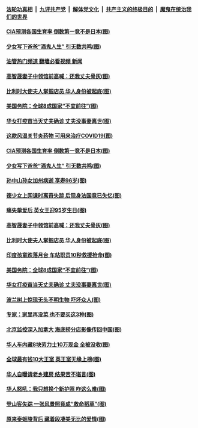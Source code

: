 ####  [法轮功真相](../../../../basic/blob/master/README.md?t=04230131) &nbsp;|&nbsp; [九评共产党](../../../../9ping.md/blob/master/README.md?t=04230131) &nbsp;|&nbsp; [解体党文化](../../../../jtdwh.md/blob/master/README.md?t=04230131)  &nbsp;|&nbsp; [共产主义的终极目的](../../../../gczydzjmd.md/blob/master/README.md?t=04230131) &nbsp;|&nbsp; [魔鬼在统治我们的世界](../../../../mgztzwmdsj.md/blob/master/README.md?t=04230131) 

#### [CIA预测各国生育率 倒数第一竟不是日本(图)](../pages/p3/969480.md?t=04230131) 

#### [少女写下爸爸“酒鬼人生” 引无数共鸣(图)](../pages/p3/969478.md?t=04230131) 

#### [油管热门频道 翻墙必看视频 新闻](http://159.65.108.143:81/youtube.html)

#### [高智晟妻子中领馆前高喊：还我丈夫骨灰(图)](../pages/p3/969411.md?t=04230131) 

#### [比利时大使夫人掌掴店员 华人身份被起底(图)](../pages/p3/969370.md?t=04230131) 

#### [美国务院：全球8成国家“不宜前往”(图)](../pages/p3/969349.md?t=04230131) 

#### [华女打疫苗当天丈夫确诊 丈夫没事妻离世(图)](../pages/p3/969330.md?t=04230131) 

#### [这款风湿关节炎药物 可用来治疗COVID19(图)](../pages/p3/969548.md?t=04230131) 

#### [CIA预测各国生育率 倒数第一竟不是日本(图)](../pages/p3/969480.md?t=04230131) 

#### [少女写下爸爸“酒鬼人生” 引无数共鸣(图)](../pages/p3/969478.md?t=04230131) 

#### [孙中山孙女加州病逝 享寿96岁(图)](../pages/p3/969453.md?t=04230131) 

#### [德少女上网课时离奇失踪 后现身法国竟已失忆(图)](../pages/p3/969438.md?t=04230131) 

#### [痛失挚爱后 英女王迎95岁生日(图)](../pages/p3/969448.md?t=04230131) 

#### [高智晟妻子中领馆前高喊：还我丈夫骨灰(图)](../pages/p3/969411.md?t=04230131) 

#### [比利时大使夫人掌掴店员 华人身份被起底(图)](../pages/p3/969370.md?t=04230131) 

#### [印度孩童跌落月台 车站职员10秒救援抢命(图)](../pages/p3/969360.md?t=04230131) 

#### [美国务院：全球8成国家“不宜前往”(图)](../pages/p3/969349.md?t=04230131) 

#### [华女打疫苗当天丈夫确诊 丈夫没事妻离世(图)](../pages/p3/969330.md?t=04230131) 

#### [波兰树上惊现无头不明生物 吓坏众人(图)](../pages/p3/969324.md?t=04230131) 

#### [专家：家里再没菜 也不要买这3种(图)](../pages/p3/969320.md?t=04230131) 

#### [北京监控深入加拿大 海底捞分店影像传回中国(图)](../pages/p3/969302.md?t=04230131) 

#### [华人车内藏8块劳力士10万现金 全被没收(图)](../pages/p3/969269.md?t=04230131) 

#### [全球最有钱10大王室 英王室无缘上榜(图)](../pages/p3/969267.md?t=04230131) 

#### [华人自曝请老乡建房 结果苦不堪言(图)](../pages/p3/969253.md?t=04230131) 

#### [华人怒吼：我只想换个新护照 咋这么难(图)](../pages/p3/969250.md?t=04230131) 

#### [登山客失踪 一张风景照竟成“救命稻草”(图)](../pages/p3/969186.md?t=04230131) 

#### [原来泰姬陵背后 藏着段凄美无比的爱情(图)](../pages/p3/968850.md?t=04230131) 

<img src='http://gfw-breaker.win/goodnews/indexes/p3.md' width='0px' height='0px'/>
